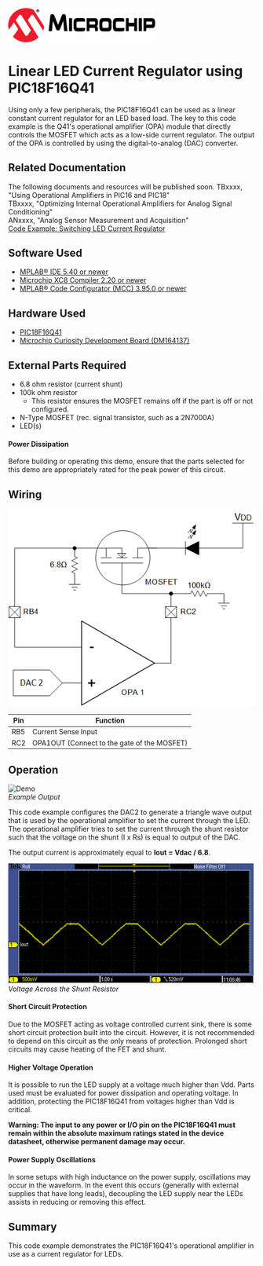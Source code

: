 <a href="https://www.microchip.com" rel="nofollow"><img src="images/microchip.png" alt="MCHP" width="300"/></a>

# Linear LED Current Regulator using PIC18F16Q41
Using only a few peripherals, the PIC18F16Q41 can be used as a linear constant current regulator for an LED based load. The key to this code example is the Q41's operational amplifier (OPA) module that directly controls the MOSFET which acts as a low-side current regulator. The output of the OPA is controlled by using the digital-to-analog (DAC) converter.

## Related Documentation
The following documents and resources will be published soon.
TBxxxx, "Using Operational Amplifiers in PIC16 and PIC18"<br>
TBxxxx, "Optimizing Internal Operational Amplifiers for Analog Signal Conditioning"<br>
ANxxxx, "Analog Sensor Measurement and Acquisition"<br>
<a href="https://github.com/microchip-pic-avr-examples/pic18f16q41-switching-led-current-regulator">Code Example: Switching LED Current Regulator</a><br>

## Software Used

* <a href="http://www.microchip.com/mplab/mplab-x-ide">MPLAB® IDE 5.40 or newer</a>
* <a href="https://www.microchip.com/mplab/compilers">Microchip XC8 Compiler 2.20 or newer</a>
* <a href="https://www.microchip.com/mplab/mplab-code-configurator">MPLAB® Code Configurator (MCC) 3.95.0 or newer</a>

## Hardware Used

* <a href="https://www.microchip.com/wwwproducts/en/PIC18F16Q41">PIC18F16Q41</a><br>
* <a href="https://www.microchip.com/DevelopmentTools/ProductDetails/PartNO/DM164137"> Microchip Curiosity Development Board (DM164137) </a>

## External Parts Required

* 6.8 ohm resistor (current shunt)
* 100k ohm resistor
    * This resistor ensures the MOSFET remains off if the part is off or not configured.
* N-Type MOSFET (rec. signal transistor, such as a 2N7000A)
* LED(s)

#### Power Dissipation
Before building or operating this demo, ensure that the parts selected for this demo are appropriately rated for the peak power of this circuit.

## Wiring
<img src="images/schematic.png" alt="Schematic"/><br>

| Pin | Function
| --- | --------
| RB5 | Current Sense Input
| RC2 | OPA1OUT (Connect to the gate of the MOSFET)

## Operation
<img src="images/Demo.gif" alt="Demo" width="500px"/><br>
*Example Output*

This code example configures the DAC2 to generate a triangle wave output that is used by the operational amplifier to set the current through the LED. The operational amplifier tries to set the current through the shunt resistor such that the voltage on the shunt (I x Rs) is equal to output of the DAC.

The output current is approximately equal to **Iout = Vdac / 6.8**.

<img src="images/waveform.PNG" alt="Waveform" width="500px"/><br>
*Voltage Across the Shunt Resistor*

#### Short Circuit Protection
Due to the MOSFET acting as voltage controlled current sink, there is some short circuit protection built into the circuit. However, it is not recommended to depend on this circuit as the only means of protection. Prolonged short circuits may cause heating of the FET and shunt.

#### Higher Voltage Operation
It is possible to run the LED supply at a voltage much higher than Vdd. Parts used must be evaluated for power dissipation and operating voltage. In addition, protecting the PIC18F16Q41 from voltages higher than Vdd is critical.

**Warning: The input to any power or I/O pin on the PIC18F16Q41 must remain within the absolute maximum ratings stated in the device datasheet, otherwise permanent damage may occur.**

#### Power Supply Oscillations
In some setups with high inductance on the power supply, oscillations may occur in the waveform. In the event this occurs (generally with external supplies that have long leads), decoupling the LED supply near the LEDs assists in reducing or removing this effect.

## Summary
This code example demonstrates the PIC18F16Q41's operational amplifier in use as a current regulator for LEDs.   
